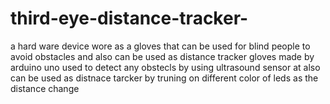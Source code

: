 # third-eye-distance-tracker-
a hard ware device wore as a gloves that can be used for blind people to avoid obstacles and also can be used as distance tracker
gloves made by arduino uno used to detect any obstecls by using ultrasound sensor 
at also can be used as distnace tarcker by truning on different color of leds as the distance change


